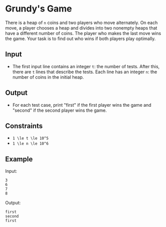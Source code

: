 # Grundy's Game 

There is a heap of ```n``` coins and two players who move alternately. On each move, a player chooses a heap and divides into two nonempty heaps that have a different number of coins. The player who makes the last move wins the game.
Your task is to find out who wins if both players play optimally.
## Input
- The first input line contains an integer ```t```: the number of tests.
After this, there are ```t``` lines that describe the tests. Each line has an integer ```n```: the number of coins in the initial heap.
## Output
- For each test case, print "first" if the first player wins the game and "second" if the second player wins the game.
## Constraints

- ```1 \le t \le 10^5```
- ```1 \le n \le 10^6```

## Example
Input:
```
3
6
7
8
```

Output:
```
first
second
first
```
